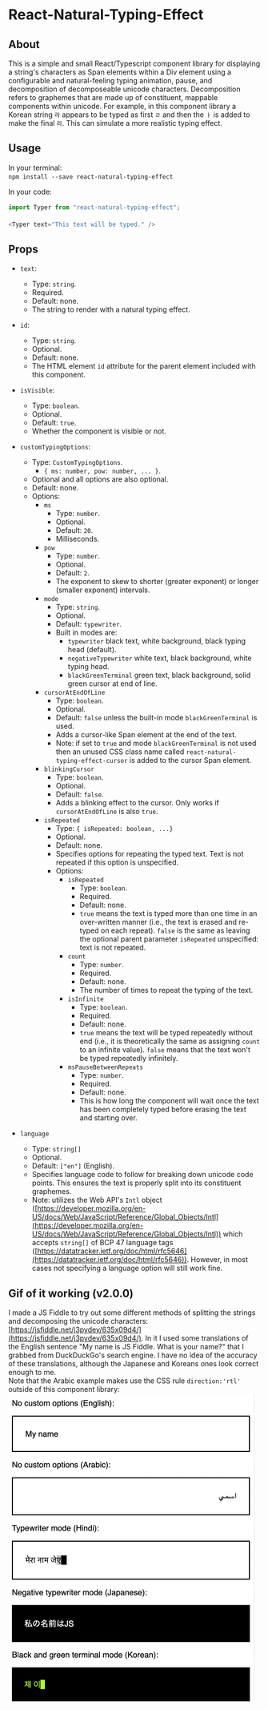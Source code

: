# React-Natural-Typing-Effect

## About
This is a simple and small React/Typescript component library for displaying a string's characters as Span elements within a Div element using a configurable and natural-feeling typing animation, pause, and decomposition of decomposeable unicode characters. Decomposition refers to graphemes that are made up of constituent, mappable components within unicode. For example, in this component library a Korean string `라` appears to be typed as first `ㄹ` and then the `ㅏ` is added to make the final `라`. This can simulate a more realistic typing effect.

## Usage

In your terminal: <br/>
`npm install --save react-natural-typing-effect`

In your code:
```javascript
import Typer from "react-natural-typing-effect";

<Typer text="This text will be typed." />
```

## Props

- `text`: 
  - Type: `string`.
  - Required.
  - Default: none.
  - The string to render with a natural typing effect.

- `id`:
  - Type: `string`.
  - Optional.
  - Default: none.
  - The HTML element `id` attribute for the parent element included with this component.
  
- `isVisible`: 
  - Type: `boolean`.
  - Optional.
  - Default: `true`.
  - Whether the component is visible or not.

- `customTypingOptions`:
  - Type: `CustomTypingOptions`.
    - `{ ms: number, pow: number, ... }`.
  - Optional and all options are also optional.
  - Default: none.
  - Options:
    - `ms`
      - Type: `number`.
      - Optional.
      - Default: `20`.
      - Milliseconds.
    - `pow`
      - Type: `number`.
      - Optional.
      - Default: `2`.
      - The exponent to skew to shorter (greater exponent) or longer (smaller exponent) intervals.
    - `mode`
      - Type: `string`.
      - Optional.
      - Default: `typewriter`.
      - Built in modes are:
        - `typewriter` black text, white background, black typing head (default).
        - `negativeTypewriter` white text, black background, white typing head.
        - `blackGreenTerminal` green text, black background, solid green cursor at end of line.
    - `cursorAtEndOfLine`
      - Type: `boolean`.
      - Optional.
      - Default: `false` unless the built-in mode `blackGreenTerminal` is used.
      - Adds a cursor-like Span element at the end of the text.
      - Note: if set to `true` and mode `blackGreenTerminal` is not used then an unused CSS class name called `react-natural-typing-effect-cursor` is added to the cursor Span element. 
    - `blinkingCursor`
      - Type: `boolean`.
      - Optional.
      - Default: `false`.
      - Adds a blinking effect to the cursor. Only works if `cursorAtEndOfLine` is also `true`.
    - `isRepeated`
      - Type: `{ isRepeated: boolean, ...}`
      - Optional.
      - Default: none.
      - Specifies options for repeating the typed text. Text is not repeated if this option is unspecified.
      - Options:
        - `isRepeated`
          - Type: `boolean`.
          - Required.
          - Default: none.
          - `true` means the text is typed more than one time in an over-written manner (i.e., the text is erased and re-typed on each repeat). `false` is the same as leaving the optional parent parameter `isRepeated` unspecified: text is not repeated.
        - `count`
          - Type: `number`.
          - Required.
          - Default: none.
          - The number of times to repeat the typing of the text.
        - `isInfinite`
          - Type: `boolean`.
          - Required.
          - Default: none.
          - `true` means the text will be typed repeatedly without end (i.e., it is theoretically the same as assigning `count` to an infinite value). `false` means that the text won't be typed repeatedly infinitely.
        - `msPauseBetweenRepeats`
          - Type: `number`.
          - Required.
          - Default: none.
          - This is how long the component will wait once the text has been completely typed before erasing the text and starting over.
  
- `language`
  - Type: `string[]`
  - Optional.
  - Default: `["en"]` (English).
  - Specifies language code to follow for breaking down unicode code points. This ensures the text is properly split into its constituent graphemes.
  - Note: utilizes the Web API's `Intl` object ([https://developer.mozilla.org/en-US/docs/Web/JavaScript/Reference/Global_Objects/Intl](https://developer.mozilla.org/en-US/docs/Web/JavaScript/Reference/Global_Objects/Intl)) which accepts `string[]` of BCP 47 language tags ([https://datatracker.ietf.org/doc/html/rfc5646](https://datatracker.ietf.org/doc/html/rfc5646)). However, in most cases not specifying a language option will still work fine.


## Gif of it working (v2.0.0)

I made a JS Fiddle to try out some different methods of splitting the strings and decomposing the unicode characters: [https://jsfiddle.net/j3pydev/635x09d4/](https://jsfiddle.net/j3pydev/635x09d4/). In it I used some translations of the English sentence "My name is JS Fiddle. What is your name?" that I grabbed from DuckDuckGo's search engine. I have no idea of the accuracy of these translations, although the Japanese and Koreans ones look correct enough to me.<br/> 
Note that the Arabic example makes use the CSS rule `direction:'rtl'` outside of this component library: <br/>
![screenshot gif of version 2.0.0 of React-Natural-Typing-Effect npm module components](./v2-modes-O9jZWM5DK6.gif)


